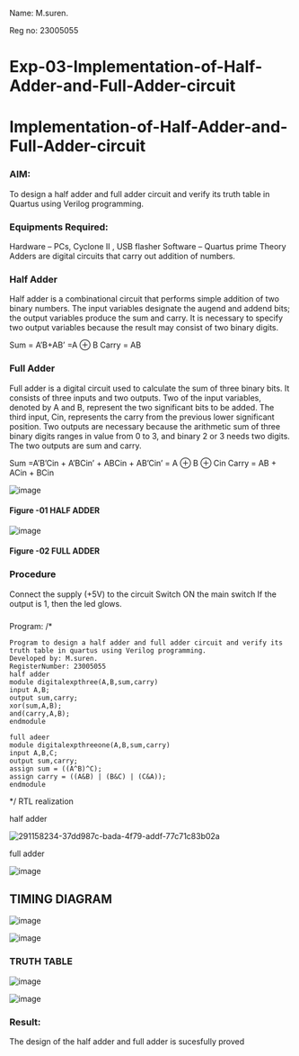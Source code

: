 Name: M.suren.

Reg no: 23005055

# Exp-03-Implementation-of-Half-Adder-and-Full-Adder-circuit

# Implementation-of-Half-Adder-and-Full-Adder-circuit
### AIM:
To design a half adder and full adder circuit and verify its truth table in Quartus using Verilog programming.

### Equipments Required:
Hardware – PCs, Cyclone II , USB flasher
Software – Quartus prime
Theory
Adders are digital circuits that carry out addition of numbers.

### Half Adder
Half adder is a combinational circuit that performs simple addition of two binary numbers. The input variables designate the augend and addend bits; the output variables produce the sum and carry. It is necessary to specify two output variables because the result may consist of two binary digits.

Sum = A’B+AB’ =A ⊕ B Carry = AB

### Full Adder
Full adder is a digital circuit used to calculate the sum of three binary bits. It consists of three inputs and two outputs. Two of the input variables, denoted by A and B, represent the two significant bits to be added. The third input, Cin, represents the carry from the previous lower significant position. Two outputs are necessary because the arithmetic sum of three binary digits ranges in value from 0 to 3, and binary 2 or 3 needs two digits. The two outputs are sum and carry.

Sum =A’B’Cin + A’BCin’ + ABCin + AB’Cin’ = A ⊕ B ⊕ Cin Carry = AB + ACin + BCin

 ![image](https://user-images.githubusercontent.com/36288975/163552156-a13e5a56-c638-4110-97d9-8896907c8d25.png)

#### Figure -01 HALF ADDER 


![image](https://user-images.githubusercontent.com/36288975/163552057-b3547877-6d07-45b4-b7e0-bcfebfad9e1d.png)

#### Figure -02 FULL ADDER 

### Procedure

Connect the supply (+5V) to the circuit
Switch ON the main switch
If the output is 1, then the led glows.
### 
Program: 
/*
~~~
Program to design a half adder and full adder circuit and verify its truth table in quartus using Verilog programming.
Developed by: M.suren.
RegisterNumber: 23005055
half adder
module digitalexpthree(A,B,sum,carry)
input A,B;
output sum,carry;
xor(sum,A,B);
and(carry,A,B);
endmodule

full adeer
module digitalexpthreeone(A,B,sum,carry)
input A,B,C;
output sum,carry;
assign sum = ((A^B)^C);
assign carry = ((A&B) | (B&C) | (C&A));
endmodule
~~~
*/
RTL realization

half adder

![291158234-37dd987c-bada-4f79-addf-77c71c83b02a](https://github.com/Msuren48106/Exp-02-Implementation-of-Half-Adder-and-Full-Adder-circuit/assets/150503875/9e70a1f3-2b27-4617-88c1-9cb950de75a7)

full adder

![image](https://github.com/Msuren48106/Exp-02-Implementation-of-Half-Adder-and-Full-Adder-circuit/assets/150503875/112d22cf-2d65-4417-8d8d-661faf0db261)


## TIMING DIAGRAM

![image](https://github.com/Msuren48106/Exp-02-Implementation-of-Half-Adder-and-Full-Adder-circuit/assets/150503875/21e24a03-2418-4c26-83ca-ccda665b731e)

![image](https://github.com/Msuren48106/Exp-02-Implementation-of-Half-Adder-and-Full-Adder-circuit/assets/150503875/0fd78aeb-9f98-4c92-b2a6-3cd850cc7483)


### TRUTH TABLE 

![image](https://github.com/Msuren48106/Exp-02-Implementation-of-Half-Adder-and-Full-Adder-circuit/assets/150503875/037348a7-d944-459b-b11f-2edd7cfa7a17)

![image](https://github.com/Msuren48106/Exp-02-Implementation-of-Half-Adder-and-Full-Adder-circuit/assets/150503875/00faf599-8418-43e3-ab35-fff0c55d910e)


### Result:
The design of the half adder and full adder is sucesfully proved
